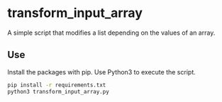 # transform_input_array
A simple script that modifies a list depending on the values of an array.

## Use

Install the packages with pip.
Use Python3 to execute the script.

```bash
pip install -r requirements.txt
python3 transform_input_array.py
```

